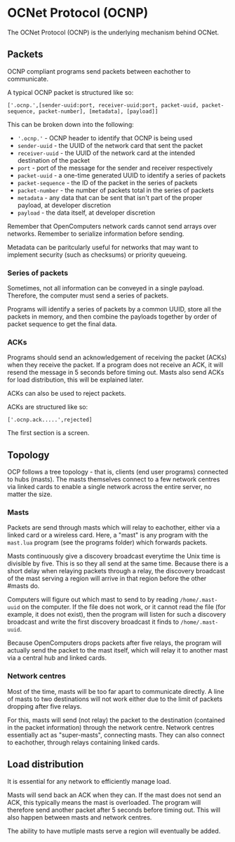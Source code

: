 # OCNet Protocol (OCNP)

The OCNet Protocol (OCNP) is the underlying mechanism behind OCNet.

## Packets

OCNP compliant programs send packets between eachother to communicate.

A typical OCNP packet is structured like so:

`['.ocnp.',[sender-uuid:port, receiver-uuid:port, packet-uuid, packet-sequence, packet-number], [metadata], [payload]]`

This can be broken down into the following:

* `'.ocnp.'` - OCNP header to identify that OCNP is being used
* `sender-uuid` - the UUID of the network card that sent the packet
* `receiver-uuid` - the UUID of the network card at the intended destination of the packet
* `port` - port of the message for the sender and receiver respectively
* `packet-uuid` - a one-time generated UUID to identify a series of packets
* `packet-sequence` - the ID of the packet in the series of packets
* `packet-number` - the number of packets total in the series of packets
* `metadata` - any data that can be sent that isn't part of the proper payload, at developer discretion
* `payload` - the data itself, at developer discretion

Remember that OpenComputers network cards cannot send arrays over networks. Remember to serialize information before sending.

Metadata can be paritcularly useful for networks that may want to implement security (such as checksums) or priority queueing.

### Series of packets

Sometimes, not all information can be conveyed in a single payload. Therefore, the computer must send a series of packets.

Programs will identify a series of packets by a common UUID, store all the packets in memory, and then combine the payloads together by order of packet sequence to get the final data.

### ACKs

Programs should send an acknowledgement of receiving the packet (ACKs) when they receive the packet. If a program does not receive an ACK, it will resend the message in 5 seconds before timing out. Masts also send ACKs for load distribution, this will be explained later.

ACKs can also be used to reject packets.

ACKs are structured like so:

`['.ocnp.ack.....',rejected]`

The first section is a screen.


## Topology

OCP follows a tree topology - that is, clients (end user programs) connected to hubs (masts). The masts themselves connect to a few network centres via linked cards to enable a single network across the entire server, no matter the size.

### Masts

Packets are send through masts which will relay to eachother, either via a linked card or a wireless card. Here, a "mast" is any program with the `mast.lua` program (see the programs folder) which forwards packets.

Masts continuously give a discovery broadcast everytime the Unix time is divisible by five. This is so they all send at the same time. Because there is a short delay when relaying packets through a relay, the discovery broadcast of the mast serving a region will arrive in that region before the other #masts do.

Computers will figure out which mast to send to by reading `/home/.mast-uuid` on the computer. If the file does not work, or it cannot read the file (for example, it does not exist), then the program will listen for such a discovery broadcast and write the first discovery broadcast it finds to `/home/.mast-uuid`.

Because OpenComputers drops packets after five relays, the program will actually send the packet to the mast itself, which will relay it to another mast via a central hub and linked cards.

### Network centres

Most of the time, masts will be too far apart to communicate directly. A line of masts to two destinations will not work either due to the limit of packets dropping after five relays.

For this, masts will send (not relay) the packet to the destination (contained in the packet information) through the network centre. Network centres essentially act as "super-masts", connecting masts. They can also connect to eachother, through relays containing linked cards.

## Load distribution

It is essential for any network to efficiently manage load.

Masts will send back an ACK when they can. If the mast does not send an ACK, this typically means the mast is overloaded. The program will therefore send another packet after 5 seconds before timing out. This will also happen between masts and network centres.

The ability to have mutliple masts serve a region will eventually be added.
